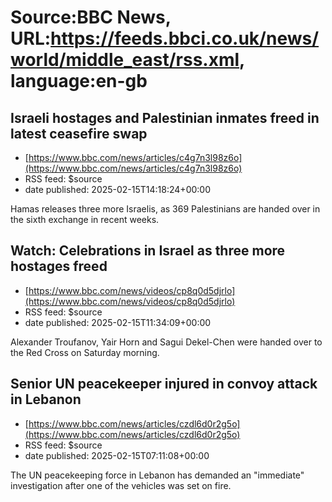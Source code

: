 # Source:BBC News, URL:https://feeds.bbci.co.uk/news/world/middle_east/rss.xml, language:en-gb

## Israeli hostages and Palestinian inmates freed in latest ceasefire swap
 - [https://www.bbc.com/news/articles/c4g7n3l98z6o](https://www.bbc.com/news/articles/c4g7n3l98z6o)
 - RSS feed: $source
 - date published: 2025-02-15T14:18:24+00:00

Hamas releases three more Israelis, as 369 Palestinians are handed over in the sixth exchange in recent weeks.

## Watch: Celebrations in Israel as three more hostages freed
 - [https://www.bbc.com/news/videos/cp8q0d5djrlo](https://www.bbc.com/news/videos/cp8q0d5djrlo)
 - RSS feed: $source
 - date published: 2025-02-15T11:34:09+00:00

Alexander Troufanov, Yair Horn and Sagui Dekel-Chen were handed over to the Red Cross on Saturday morning.

## Senior UN peacekeeper injured in convoy attack in Lebanon
 - [https://www.bbc.com/news/articles/czdl6d0r2g5o](https://www.bbc.com/news/articles/czdl6d0r2g5o)
 - RSS feed: $source
 - date published: 2025-02-15T07:11:08+00:00

The UN peacekeeping force in Lebanon has demanded an "immediate" investigation after one of the vehicles was set on fire.

